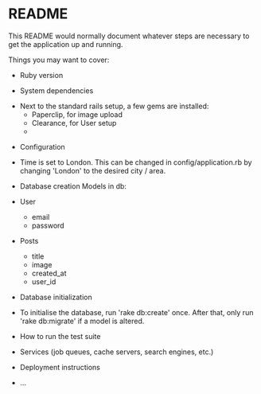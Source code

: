 # README

This README would normally document whatever steps are necessary to get the
application up and running.

Things you may want to cover:

* Ruby version

* System dependencies
- Next to the standard rails setup, a few gems are installed:
	- Paperclip, for image upload
	- Clearance, for User setup
	- 

* Configuration
- Time is set to London. This can be changed in config/application.rb by changing
  'London' to the desired city / area.

* Database creation
Models in db:
- User
	- email
	- password

- Posts
	- title
	- image
	- created_at
	- user_id

* Database initialization
- To initialise the database, run 'rake db:create' once. After that, only run 'rake
  db:migrate' if a model is altered.

* How to run the test suite

* Services (job queues, cache servers, search engines, etc.)

* Deployment instructions

* ...
